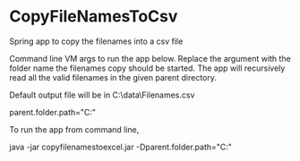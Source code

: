 # CopyFileNamesToCsv

Spring app to copy the filenames into a csv file

Command line VM args to run the app below. Replace the argument with the folder name the filenames copy should be started. The app will recursively read all the valid filenames in the given parent directory.

Default output file will be in C:\data\Filenames.csv

parent.folder.path="C:\"

To run the app from command line,

java -jar copyfilenamestoexcel.jar -Dparent.folder.path="C:\"